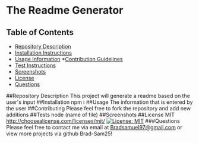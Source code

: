 # The Readme Generator
  ## Table of Contents
  * [Repository Description](#description)
  * [Installation Instructions](#installation)
  * [Usage Information](#usage)
  *[Contribution Guidelines](#contributing)
  * [Test Instructions](#tests)
  * [Screenshots](#Screenshots)
  * [License](#license)
  * [Questions](#Questions)

  ##Repository Description
  This project will generate a readme based on the user's input
  ##Installation
  npm i
  ##Usage
  The information that is entered by the user
  ##Contributing
  Please feel free to fork the repository and add new additions
  ##Tests
  node (name of file)
  ##Screenshots
  ##License
  MIT
  http://choosealicense.com/licenses/mit/
  [![License: MIT](https://img.shields.io/badge/License-MIT-yellow.svg)](https://opensource.org/licenses/MIT)
  ###Questions
  Please feel free to contact me via email at Bradsamuel97@gmail.com or view more projects via github Brad-Sam25!
